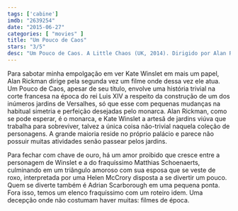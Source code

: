 ```yaml
---
tags: ['cabine']
imdb: "2639254"
date: "2015-06-27"
categories: [ "movies" ]
title: "Um Pouco de Caos"
stars: "3/5"
desc: "Um Pouco de Caos. A Little Chaos (UK, 2014). Dirigido por Alan Rickman. Escrito por Jeremy Brock, Alison Deegan, Alan Rickman. Com Thomas Allam, Alan Rickman, Hope Hancock, Isabella Steinbarth, Hal Hewetson, Carolina Valdés, Eleanor Montgomery, Matthias Schoenaerts, Danny Webb."
---
```

Para sabotar minha empolgação em ver Kate Winslet em mais um papel, Alan Rickman dirige pela segunda vez um filme onde dessa vez ele atua. Um Pouco de Caos, apesar de seu título, envolve uma história trivial na corte francesa na época do rei Luis XIV a respeito da construção de um dos inúmeros jardins de Versalhes, só que esse com pequenas mudanças na habitual simetria e perfeição desejadas pelo monarca. Alan Rickman, como se pode esperar, é o monarca, e Kate Winslet a artesã de jardins viúva que trabalha para sobreviver, talvez a única coisa não-trivial naquela coleção de personagens. A grande maioria reside no próprio palácio e parece não possuir muitas atividades senão passear pelos jardins.

Para fechar com chave de ouro, há um amor proibido que cresce entre a personagem de Winslet e a do fraquíssimo Matthias Schoenaerts, culminando em um triângulo amoroso com sua esposa que se veste de roxo, interpretada por uma Helen McCrory disposta a se divertir um pouco. Quem se diverte também é Adrian Scarborough em uma pequena ponta. Fora isso, temos um elenco fraquíssimo com um roteiro idem. Uma decepção onde não costumam haver muitas: filmes de época.
